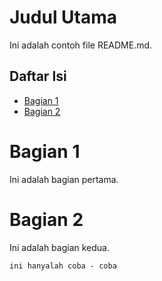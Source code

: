 # Judul Utama

Ini adalah contoh file README.md.

## Daftar Isi

- [Bagian 1](#bagian-1)
- [Bagian 2](#bagian-2)


























# Bagian 1
Ini adalah bagian pertama.

# Bagian 2
Ini adalah bagian kedua.
```
ini hanyalah coba - coba
```
